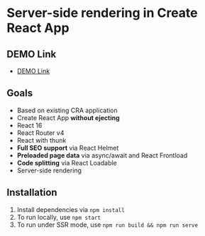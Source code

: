 # Server-side rendering in Create React App

## DEMO Link

- [DEMO Link](https://cra-ssr-project.herokuapp.com/)

## Goals

- Based on existing CRA application
- Create React App **without ejecting**
- React 16
- React Router v4
- React with thunk
- **Full SEO support** via React Helmet
- **Preloaded page data** via async/await and React Frontload
- **Code splitting** via React Loadable
- Server-side rendering

## Installation

1.  Install dependencies via `npm install`
2.  To run locally, use `npm start`
3.  To run under SSR mode, use `npm run build && npm run serve`
